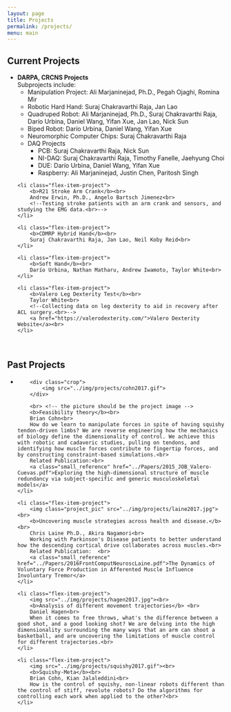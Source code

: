 ```yaml
---
layout: page
title: Projects
permalink: /projects/
menu: main
---
```


<style>
.small_reference {font-size:10px}
.project_pic_crop {
    width: 100%;
    height: 170px;
    overflow: hidden;
}
.project_pic_crop {height:100%}

</style>

## Current Projects

<ul class="flex-container">
	<li class="flex-item-project">
		<b>DARPA, CRCNS Projects</b><br>
		<!--Using machine learning to teach biped and quadruped robotic systems how to walk.<br>-->
		Subprojects include:<br>
		<ul>
			<li>Manipulation Project: Ali Marjaninejad, Ph.D., Pegah Ojaghi, Romina Mir</li>
			<li>Robotic Hard Hand: Suraj Chakravarthi Raja, Jan Lao</li>
			<li>Quadruped Robot: Ali Marjaninejad, Ph.D., Suraj Chakravarthi Raja, Darío Urbina, Daniel Wang, Yifan Xue, Jan Lao, Nick Sun</li>
			<li>Biped Robot: Darío Urbina, Daniel Wang, Yifan Xue</li>
			<li>Neuromorphic Computer Chips: Suraj Chakravarthi Raja</li>
			<li>DAQ Projects
				<ul>
					<li>PCB: Suraj Chakravarthi Raja, Nick Sun</li>
					<li>NI-DAQ: Suraj Chakravarthi Raja, Timothy Fanelle, Jaehyung Choi</li>
					<li>DUE: Darío Urbina, Daniel Wang, Yifan Xue</li>
					<li>Raspberry: Ali Marjaninejad, Justin Chen, Paritosh Singh</li>
				</ul>
			</li>
		</ul>
	</li>
		
	<li class="flex-item-project">
	  	<b>R21 Stroke Arm Crank</b><br>
		Andrew Erwin, Ph.D., Angelo Bartsch Jimenez<br>
		<!--Testing stroke patients with an arm crank and sensors, and studying the EMG data.<br>-->
	</li>
	
	<li class="flex-item-project">
	  	<b>CDMRP Hybrid Hand</b><br>
		Suraj Chakravarthi Raja, Jan Lao, Neil Koby Reid<br>
	</li>
	
	<li class="flex-item-project">
	  	<b>Soft Hand</b><br>
		Darío Urbina, Nathan Matharu, Andrew Iwamoto, Taylor White<br>
	</li>
	
	<li class="flex-item-project">
	  	<b>Valero Leg Dexterity Test</b><br>
		Taylor White<br>
		<!--Collecting data on leg dexterity to aid in recovery after ACL surgery.<br>-->
		<a href="https://valerodexterity.com/">Valero Dexterity Website</a><br>
	</li>
	
</ul>

<br>

## Past Projects

<ul class="flex-container">
	<li class="flex-item-project">

		<div class="crop">
			<img src="../img/projects/cohn2017.gif">
		</div>

		<br> <!-- the picture should be the project image -->
	  	<b>Feasibility theory</b><br>
		Brian Cohn<br>
		How do we learn to manipulate forces in spite of having squishy tendon-driven limbs? We are reverse engineering how the mechanics of biology define the dimensionality of control. We achieve this with robotic and cadaveric studies, pulling on tendons, and identifying how muscle forces contribute to fingertip forces, and by constructing constraint-based simulations.<br>
		Related Publication:<br>
		<a class="small_reference" href="../Papers/2015_JOB_Valero-Cuevas.pdf">Exploring the high-dimensional structure of muscle redundancy via subject-specific and generic musculoskeletal models</a>
	</li>

	<li class="flex-item-project">
		<img class="project_pic" src="../img/projects/laine2017.jpg"><br>
		<b>Uncovering muscle strategies across health and disease.</b><br>
		Chris Laine Ph.D., Akira Nagamori<br>
		Working with Parkinson's Disease patients to better understand how the descending cortical drive collaborates across muscles.<br>
		Related Publication:  <br>
		<a class="small_reference" href="../Papers/2016FrontComputNeuroscLaine.pdf">The Dynamics of Voluntary Force Production in Afferented Muscle Influence Involuntary Tremor</a>
	</li>

	<li class="flex-item-project">
	  	<img src="../img/projects/hagen2017.jpg"><br>
	  	<b>Analysis of different movement trajectories</b> <br>
		Daniel Hagen<br>
		When it comes to free throws, what's the difference between a good shot, and a good looking shot? We are delving into the high dimensionality surrounding the many ways that an arm can shoot a basketball, and are uncovering the limitations of muscle control for different trajectories.<br>
	</li>

	<li class="flex-item-project">
		<img src="../img/projects/squishy2017.gif"><br>
		<b>Squishy-Meta</b><br>
		Brian Cohn, Kian Jalaleddini<br>
		How is the control of squishy, non-linear robots different than the control of stiff, revolute robots? Do the algorithms for controlling each work when applied to the other?<br>
	</li>
</ul>
